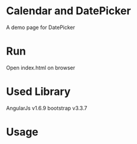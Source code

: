 # Calendar and DatePicker
A demo page for DatePicker

# Run
Open index.html on browser

# Used Library
AngularJs v1.6.9
bootstrap v3.3.7

# Usage
